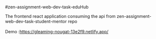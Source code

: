 #zen-assignment-web-dev-task-eduHub


The frontend react application consuming the api from zen-assignment-web-dev-task-student-mentor repo
<br><br>
Demo :https://gleaming-nougat-13e2f9.netlify.app/


